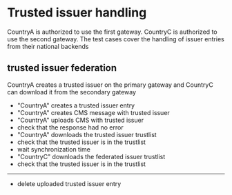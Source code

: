 # Trusted issuer handling 

CountryA is authorized to use the first gateway. 
CountryC is authorized to use the second gateway. 
The test cases cover the handling of issuer entries from their national backends



## trusted issuer federation

CountryA creates a trusted issuer on the primary gateway and 
CountryC can download it from the secondary gateway

* "CountryA" creates a trusted issuer entry
* "CountryA" creates CMS message with trusted issuer
* "CountryA" uploads CMS with trusted issuer
* check that the response had no error
* "CountryA" downloads the trusted issuer trustlist
* check that the trusted issuer is in the trustlist 
* wait synchronization time
* "CountryC" downloads the federated issuer trustlist
* check that the trusted issuer is in the trustlist 

___

* delete uploaded trusted issuer entry

